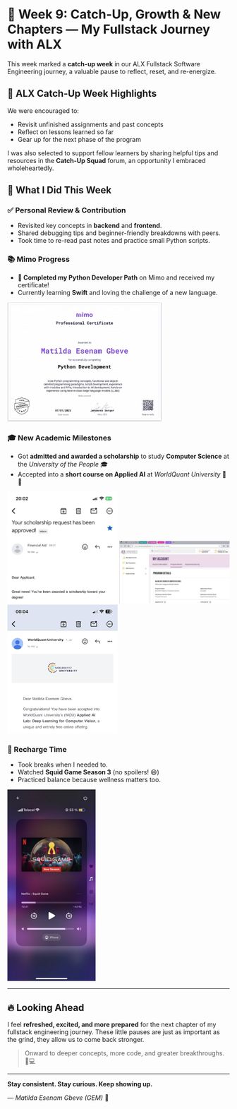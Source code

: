 # 🌟 Week 9: Catch-Up, Growth & New Chapters — My Fullstack Journey with ALX

This week marked a **catch-up week** in our ALX Fullstack Software Engineering journey, a valuable pause to reflect, reset, and re-energize.

## 🔁 ALX Catch-Up Week Highlights

We were encouraged to:
- Revisit unfinished assignments and past concepts
- Reflect on lessons learned so far
- Gear up for the next phase of the program

I was also selected to support fellow learners by sharing helpful tips and resources in the **Catch-Up Squad** forum, an opportunity I embraced wholeheartedly.

## 🔁 What I Did This Week

### ✅ Personal Review & Contribution
- Revisited key concepts in **backend** and **frontend**.
- Shared debugging tips and beginner-friendly breakdowns with peers.
- Took time to re-read past notes and practice small Python scripts.


### 📚 Mimo Progress
- **🎉 Completed my Python Developer Path** on Mimo and received my certificate!
- Currently learning **Swift** and loving the challenge of a new language.

<img src="https://github.com/gemgeek/gems-digital-journal/blob/main/assets/Python%20Cert.jpg" alt="python" width="350">


### 🎓 New Academic Milestones
- Got **admitted and awarded a scholarship** to study **Computer Science** at the *University of the People* 🎓
- Accepted into a **short course on Applied AI** at *WorldQuant University* 🧠🤖

<img src="https://github.com/gemgeek/gems-digital-journal/blob/main/assets/Scholarship%20news.jpg" alt="schorlaship" width="250">  <img src="https://github.com/gemgeek/gems-digital-journal/blob/main/assets/BSC%20Computer%20Science.jpg" alt="BSC" width="250">  <img src="https://github.com/gemgeek/gems-digital-journal/blob/main/assets/WorldQuant.jpg" alt="Applied AI" width="250">


### 🍿 Recharge Time
- Took breaks when I needed to.
- Watched **Squid Game Season 3** (no spoilers! 😄)
- Practiced balance because wellness matters too.

<img src="https://github.com/gemgeek/gems-digital-journal/blob/main/assets/Squid%20game.jpg" alt="Squid Game" width="200">

---

## 🔥 Looking Ahead

I feel **refreshed, excited, and more prepared** for the next chapter of my fullstack engineering journey. These little pauses are just as important as the grind, they allow us to come back stronger.

> Onward to deeper concepts, more code, and greater breakthroughs. 💪💻

---

**Stay consistent. Stay curious. Keep showing up.**

— *Matilda Esenam Gbeve (GEM)* 🌱
